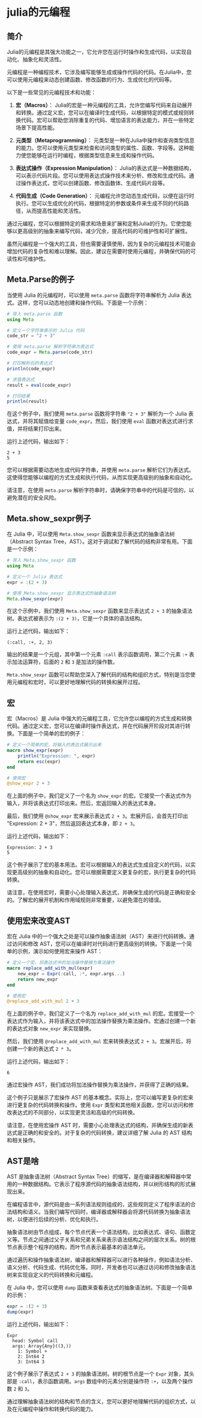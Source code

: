 # julia的元编程

## 简介
Julia的元编程是其强大功能之一，它允许您在运行时操作和生成代码，以实现自动化、抽象化和灵活性。

元编程是一种编程技术，它涉及编写能够生成或操作代码的代码。在Julia中，您可以使用元编程来动态创建函数、修改函数的行为、生成优化的代码等。

以下是一些常见的元编程技术和功能：

1. **宏（Macros）**：
   Julia的宏是一种元编程的工具，允许您编写代码来自动展开和转换。通过定义宏，您可以在编译时生成代码，以根据特定的模式或规则转换代码。宏可以帮助您消除重复的代码、增加语言的表达能力，并在一些特定场景下提高性能。

2. **元类型（Metaprogramming）**：
   元类型是一种在Julia中操作和查询类型信息的能力。您可以使用元类型来检查和访问类型的属性、函数、字段等。这种能力使您能够在运行时编程，根据类型信息来生成和操作代码。

3. **表达式操作（Expression Manipulation）**：
   Julia的表达式是一种数据结构，可以表示代码片段。您可以使用表达式操作技术来分析、修改和生成代码。通过操作表达式，您可以创建函数、修改函数体、生成代码片段等。

4. **代码生成（Code Generation）**：
   元编程允许您动态生成代码，以便在运行时执行。您可以生成优化的代码，根据特定的参数或条件来生成不同的代码路径，从而提高性能和灵活性。

通过元编程，您可以根据特定的需求和场景来扩展和定制Julia的行为。它使您能够以更高级别的抽象来编写代码，减少冗余，提高代码的可维护性和可扩展性。

虽然元编程是一个强大的工具，但也需要谨慎使用，因为复杂的元编程技术可能会增加代码的复杂性和难以理解。因此，建议在需要时使用元编程，并确保代码的可读性和可维护性。


## Meta.Parse的例子

当使用 Julia 的元编程时，可以使用 `meta.parse` 函数将字符串解析为 Julia 表达式。这样，您可以动态地创建和操作代码。下面是一个示例：

```julia
# 导入 meta.parse 函数
using Meta

# 定义一个字符串表示的 Julia 代码
code_str = "2 + 3"

# 使用 meta.parse 解析字符串为表达式
code_expr = Meta.parse(code_str)

# 打印解析后的表达式
println(code_expr)

# 求值表达式
result = eval(code_expr)

# 打印结果
println(result)
```

在这个例子中，我们使用 `meta.parse` 函数将字符串 `"2 + 3"` 解析为一个 Julia 表达式，并将其赋值给变量 `code_expr`。然后，我们使用 `eval` 函数对表达式进行求值，并将结果打印出来。

运行上述代码，输出如下：

```
2 + 3
5
```

您可以根据需要动态地生成代码字符串，并使用 `meta.parse` 解析它们为表达式。这使得您能够以编程的方式生成和执行代码，从而实现更高级别的抽象和自动化。

请注意，在使用 `meta.parse` 解析字符串时，请确保字符串中的代码是可信的，以避免潜在的安全风险。

## Meta.show_sexpr例子

在 Julia 中，可以使用 `Meta.show_sexpr` 函数来显示表达式的抽象语法树（Abstract Syntax Tree，AST）。这对于调试和了解代码的结构非常有用。下面是一个示例：

```julia
# 导入 Meta.show_sexpr 函数
using Meta

# 定义一个 Julia 表达式
expr = :(2 + 3)

# 使用 Meta.show_sexpr 显示表达式的抽象语法树
Meta.show_sexpr(expr)
```

在这个示例中，我们使用 `Meta.show_sexpr` 函数来显示表达式 `2 + 3` 的抽象语法树。表达式被表示为 `:(2 + 3)`，它是一个具体的语法结构。

运行上述代码，输出如下：

```
(:call, :+, 2, 3)
```

输出的结果是一个元组，其中第一个元素 `:call` 表示函数调用，第二个元素 `:+` 表示加法运算符，后面的 `2` 和 `3` 是加法的操作数。

`Meta.show_sexpr` 函数可以帮助您深入了解代码的结构和组织方式，特别是当您使用元编程和宏时，可以更好地理解代码的转换和展开过程。



## 宏
宏（Macros）是 Julia 中强大的元编程工具，它允许您以编程的方式生成和转换代码。通过定义宏，您可以在编译时操作表达式，并在代码展开阶段对其进行转换。下面是一个简单的宏的例子：

```julia
# 定义一个简单的宏，将输入的表达式展示出来
macro show_expr(expr)
    println("Expression: ", expr)
    return esc(expr)
end

# 使用宏
@show_expr 2 + 3
```

在上面的例子中，我们定义了一个名为 `show_expr` 的宏。它接受一个表达式作为输入，并将该表达式打印出来。然后，宏返回输入的表达式本身。

最后，我们使用 `@show_expr` 宏来展示表达式 `2 + 3`。宏展开后，会首先打印出 "Expression: 2 + 3"，然后返回表达式本身，即 `2 + 3`。

运行上述代码，输出如下：

```
Expression: 2 + 3
5
```

这个例子展示了宏的基本用法。宏可以根据输入的表达式生成自定义的代码，以实现更高级别的抽象和自动化。您可以根据需要定义更复杂的宏，执行更复杂的代码转换。

请注意，在使用宏时，需要小心处理输入表达式，并确保生成的代码是正确和安全的。了解宏的展开机制和作用域规则非常重要，以避免潜在的错误。



## 使用宏来改变AST

宏在 Julia 中的一个强大之处是可以操作抽象语法树（AST）来进行代码转换。通过访问和修改 AST，您可以在编译时对代码进行更高级别的转换。下面是一个简单的示例，演示如何使用宏来操作 AST：

```julia
# 定义一个宏，将表达式中的加法操作替换为乘法操作
macro replace_add_with_mul(expr)
    new_expr = Expr(:call, :*, expr.args...)
    return new_expr
end

# 使用宏
@replace_add_with_mul 2 + 3
```

在上面的例子中，我们定义了一个名为 `replace_add_with_mul` 的宏。宏接受一个表达式作为输入，并将该表达式中的加法操作替换为乘法操作。宏通过创建一个新的表达式对象 `new_expr` 来实现替换。

然后，我们使用 `@replace_add_with_mul` 宏来转换表达式 `2 + 3`。宏展开后，将创建一个新的表达式 `2 * 3`。

运行上述代码，输出如下：

```
6
```

通过宏操作 AST，我们成功将加法操作替换为乘法操作，并获得了正确的结果。

这个例子只是展示了宏操作 AST 的基本概念。实际上，您可以编写更复杂的宏来进行更复杂的代码转换和操作。使用 `Expr` 类型和其他相关函数，您可以访问和修改表达式的不同部分，以实现更灵活和高级的代码转换。

请注意，在使用宏操作 AST 时，需要小心处理表达式的结构，并确保生成的新表达式是正确的和安全的。对于复杂的代码转换，建议详细了解 Julia 的 AST 结构和相关操作。



## AST是啥
AST 是抽象语法树（Abstract Syntax Tree）的缩写，是在编译器和解释器中常用的一种数据结构。它表示了程序源代码的抽象语法结构，并以树形结构的形式展现出来。

在编程语言中，源代码是由一系列语法规则组成的，这些规则定义了程序语法的合法结构和语义。当我们编写代码时，编译器或解释器会将源代码转换为抽象语法树，以便进行后续的分析、优化和执行。

抽象语法树由节点组成，每个节点代表一个语法结构，比如表达式、语句、函数定义等。节点之间通过父子关系和兄弟关系来表示语法结构之间的层次关系。树的根节点表示整个程序的结构，而叶节点表示最基本的语法单元。

通过遍历和操作抽象语法树，编译器和解释器可以进行各种操作，例如语法分析、语义分析、代码生成、代码优化等。同时，开发者也可以通过访问和修改抽象语法树来实现自定义的代码转换和元编程。

在 Julia 中，您可以使用 `dump` 函数来查看表达式的抽象语法树。下面是一个简单的示例：

```julia
expr = :(2 + 3)
dump(expr)
```

运行上述代码，输出如下：

```
Expr
  head: Symbol call
  args: Array{Any}((3,))
    1: Symbol +
    2: Int64 2
    3: Int64 3
```

这个例子展示了表达式 `2 + 3` 的抽象语法树。树的根节点是一个 `Expr` 对象，其头部是 `:call`，表示函数调用。`args` 数组中的元素分别是操作符 `:+`，以及两个操作数 `2` 和 `3`。

通过理解抽象语法树的结构和节点的含义，您可以更好地理解代码的组织方式，以及在元编程中操作和转换代码的能力。
